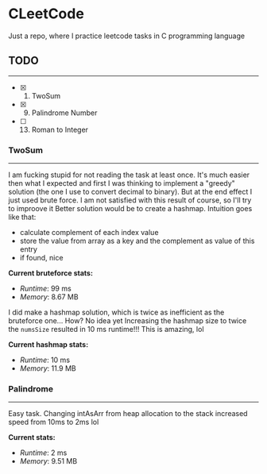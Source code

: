 # CLeetCode
Just a repo, where I practice leetcode tasks in C programming language

## TODO
---
- [x] 1. TwoSum
- [x] 9. Palindrome Number
- [ ] 13. Roman to Integer

### TwoSum
---
I am fucking stupid for not reading the task at least once. It's much easier then what I expected and first I was thinking to implement a "greedy" solution (the one I use to convert decimal to binary). But at the end effect I just used brute force. I am not satisfied with this result of course, so I'll try to improove it
Better solution would be to create a hashmap. Intuition goes like that:
- calculate complement of each index value
- store the value from array as a key and the complement as value of this entry
- if found, nice

**Current bruteforce stats:**
- *Runtime*: 99 ms
- *Memory*: 8.67 MB

I did make a hashmap solution, which is twice as inefficient as the bruteforce one... How? No idea yet
Increasing the hashmap size to twice the `numsSize` resulted in 10 ms runtime!!! This is amazing, lol

**Current hashmap stats:**
- *Runtime*: 10 ms
- *Memory*: 11.9 MB

### Palindrome
---
Easy task.
Changing intAsArr from heap allocation to the stack increased speed from 10ms to 2ms lol

**Current stats:**
- *Runtime*: 2 ms
- *Memory*: 9.51 MB


